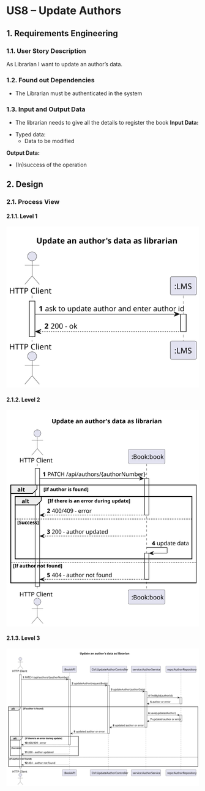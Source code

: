 # US8 – Update Authors
## 1. Requirements Engineering
### 1.1. User Story Description
As Librarian I want to update an author’s data.

### 1.2. Found out Dependencies
- The Librarian must be authenticated in the system
### 1.3. Input and Output Data
- The librarian needs to give all the details to register the book
  **Input Data:**
* Typed data:
    * Data to be modified


**Output Data:**

* (In)success of the operation

## 2. Design
### 2.1. Process View
#### 2.1.1. Level 1
![SD](N1_VP_UC8.svg)

#### 2.1.2. Level 2
![SD](N2_VP_UC8.svg)

#### 2.1.3. Level 3
![SD](N3_VP_UC8.svg)

